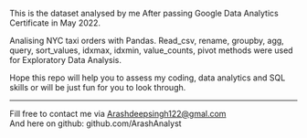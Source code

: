 This is the dataset analysed by me After passing Google Data Analytics Certificate in May 2022.   

Analising NYC taxi orders with Pandas. Read_csv, rename, groupby, agg, query, sort_values, idxmax, idxmin, value_counts, pivot methods were used for Exploratory Data Analysis.  
 

Hope this repo will help you to assess my coding, data analytics and SQL skills or will be just fun for you to look through.    



--------------------------------------------
Fill free to contact me via Arashdeepsingh122@gmal.com   
And here on github: github.com/ArashAnalyst 
